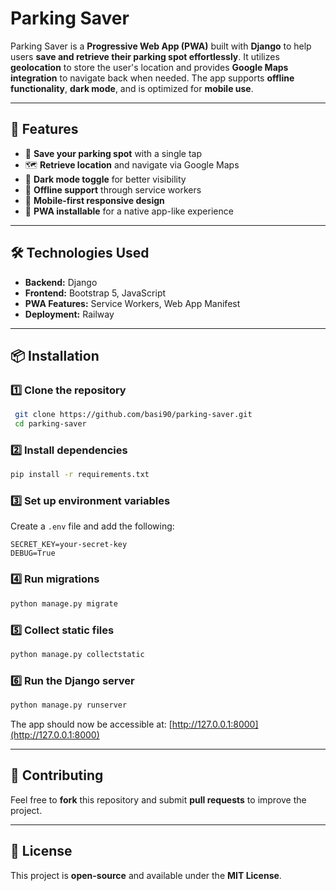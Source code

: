 # Parking Saver

Parking Saver is a **Progressive Web App (PWA)** built with **Django** to help users **save and retrieve their parking spot effortlessly**. It utilizes **geolocation** to store the user's location and provides **Google Maps integration** to navigate back when needed. The app supports **offline functionality**, **dark mode**, and is optimized for **mobile use**.

---

## 🚀 Features

- 📍 **Save your parking spot** with a single tap
- 🗺️ **Retrieve location** and navigate via Google Maps
- 🌙 **Dark mode toggle** for better visibility
- 📶 **Offline support** through service workers
- 📱 **Mobile-first responsive design**
- 🔧 **PWA installable** for a native app-like experience

---

## 🛠️ Technologies Used

- **Backend:** Django
- **Frontend:** Bootstrap 5, JavaScript
- **PWA Features:** Service Workers, Web App Manifest
- **Deployment:** Railway

---

## 📦 Installation

### 1️⃣ Clone the repository
```bash
 git clone https://github.com/basi90/parking-saver.git
 cd parking-saver
```

### 2️⃣ Install dependencies
```bash
pip install -r requirements.txt
```

### 3️⃣ Set up environment variables
Create a `.env` file and add the following:
```env
SECRET_KEY=your-secret-key
DEBUG=True
```

### 4️⃣ Run migrations
```bash
python manage.py migrate
```

### 5️⃣ Collect static files
```bash
python manage.py collectstatic
```

### 6️⃣ Run the Django server
```bash
python manage.py runserver
```

The app should now be accessible at: [http://127.0.0.1:8000](http://127.0.0.1:8000)

---

## 🤝 Contributing
Feel free to **fork** this repository and submit **pull requests** to improve the project.

---

## 📜 License
This project is **open-source** and available under the **MIT License**.
